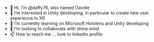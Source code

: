 - 👋 Hi, I’m @daffy76, also named Davide 
- 👀 I’m interested in Unity developing, in particular to create new user experience in XR 
- 🌱 I’m currently learning on Microsoft Hololens and Unity developing
- 💞️ I’m looking to collaborate with shine mind 
- 📫 How to reach me ... look to linkedin profile

<!---
daffy76/daffy76 is a ✨ special ✨ repository because its `README.md` (this file) appears on your GitHub profile.
You can click the Preview link to take a look at your changes.
--->
